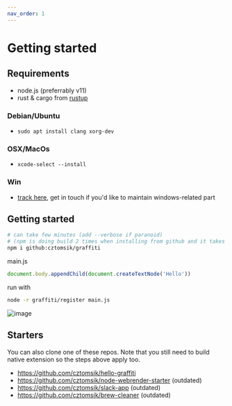 ```yaml
---
nav_order: 1
---
```


# Getting started

## Requirements
- node.js (preferrably v11)
- rust & cargo from [rustup](https://rustup.rs/)

### Debian/Ubuntu
- `sudo apt install clang xorg-dev`

### OSX/MacOs
- `xcode-select --install`

### Win
- [track here](https://github.com/cztomsik/node-webrender/issues/37), get in touch if you'd like to maintain windows-related part

## Getting started
```bash
# can take few minutes (add --verbose if paranoid)
# (npm is doing build 2 times when installing from github and it takes a while)
npm i github:cztomsik/graffiti
```

main.js
```js
document.body.appendChild(document.createTextNode('Hello'))
```

run with
```bash
node -r graffiti/register main.js
```

![image](https://user-images.githubusercontent.com/3526922/66957171-ff791800-f065-11e9-96c8-aea9eae84482.png)


## Starters
You can also clone one of these repos. Note that you still need to build native extension so the steps above apply too.
- https://github.com/cztomsik/hello-graffiti
- https://github.com/cztomsik/node-webrender-starter (outdated)
- https://github.com/cztomsik/slack-app (outdated)
- https://github.com/cztomsik/brew-cleaner (outdated)
